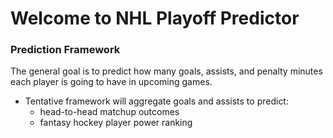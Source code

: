 # Welcome to NHL Playoff Predictor

### Prediction Framework

The general goal is to predict how many goals, assists, and penalty minutes each player is going to have in upcoming games.

- Tentative framework will aggregate goals and assists to predict:
   - head-to-head matchup outcomes
   - fantasy hockey player power ranking
